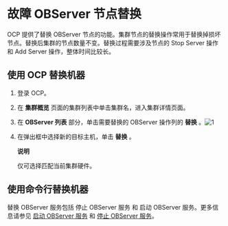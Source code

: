 故障 OBServer 节点替换
=====================================

OCP 提供了替换 OBServer 节点的功能。集群节点的替换操作常用于替换掉损坏节点。替换后集群的节点数量不变。替换过程需要涉及节点的 Stop Server 操作和 Add Server 操作，整体时间比较长。

使用 OCP 替换机器
--------------------------------

1. 登录 OCP。

2. 在 **集群概览** 页面的集群列表中单击集群名，进入集群详情页面。

3. 在 **OBServer 列表** 部分，单击需要替换的 OBServer 操作列的 **替换** 。![1](http://icms-x-dita.oss-cn-zhangjiakou.aliyuncs.com/xdita-output/zh-CN/task14977521/images/p271618.png?Expires=7258146976&OSSAccessKeyId=LTAIJfoPL6wmrirR&Signature=teKg8pDmDor01J4P2GraCoup59o%3D)

4. 在弹出框中选择新的目标主机，单击 **替换** 。

   **说明**

   仅可选择匹配当前集群硬件。

使用命令行替换机器
------------------------------

替换 OBServer 服务包括 停止 OBServer 服务 和 启动 OBServer 服务。更多信息请参见 [启动 OBServer 服务](../100.service-related/100.start-the-OBServer-service.md) 和 [停止 OBServer 服务](../100.service-related/200.stop-the-OBServer-service.md)。
